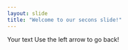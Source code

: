 ```yaml
---
layout: slide
title: "Welcome to our secons slide!"
---
```

Your text
Use the left arrow to go back!
